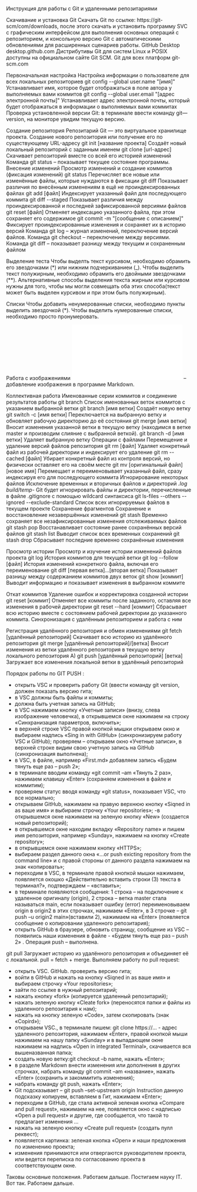 Инструкция для работы с Git и удаленными репозитариями

Скачивание и установка Git
Скачать Git по ссылке: https://git-scm/com/downloads, после этого скачать и установить  программу SVC  с  графическим интерфейсом для выполнения основных операций с репозиторием, и консольную версию Git с автоматическими обновлениями для расширенных сценариев работы.
GitHub Desktop
desktop.github.com
Дистрибутивы Git для систем Linux и POSIX доступны на официальном сайте Git SCM.
Git для всех платформ
git-scm.com

Первоначальная настройка
Настройка информации о пользователе для всех локальных репозиториев
git config --global user.name "[имя]"
Устанавливает имя, которое будет отображаться в поле автора у выполняемых вами коммитов
 git config --global user.email "[адрес электронной почты]"
Устанавливает адрес электронной почты, который будет отображаться в информации о выполняемых вами коммитах
Проверка установленной версии  Git: в терминале ввести команду git—version, на мониторе увидим текущую версию. 

Создание репозитория
Репозитарий  Git — это виртуальное хранилище проекта.
 Создание нового репозитория или получение его по существующему URL-адресу
 git init [название проекта]
Создаёт новый локальный репозиторий с заданным именем
 git clone [url-адрес]
Скачивает репозиторий вместе со всей его историей изменений
Команда git status – показывает текущее состояние программы.
Внесение изменений
Просмотр изменений и создание коммитов (фиксация изменений)
 git status
Перечисляет все новые или изменённые файлы, которые нуждаются в фиксации
 git diff
Показывает различия по внесённым изменениям в ещё не проиндексированных файлах
 git add [файл]
Индексирует указанный файл для последующего коммита
 git diff --staged
Показывает различия между проиндексированной и последней зафиксированной версиями файлов
 git reset [файл]
Отменяет индексацию указанного файла, при этом сохраняет его содержимое
 git commit -m "[сообщение с описанием]"
Фиксирует проиндексированные изменения и сохраняет их в историю версий
 Команда git log – журнал изменений, переключение версий файлов.
Команда  git checkout – переключение между версиями.
Команда git diff – показывает разницу между текущим и сохраненным файлом 

Выделение теста
Чтобы выделть текст курсивом, необходимо обрамить его звездочками (*) или нижним подчеркиваниеи (_).
Чтобы выделить текст полужирным, необходимо обрамить его двойными звездочками (**).
Альтернативные способы выделения текста жирным или курсивом нужны для того, чтобы мы могли совмещать оба этих способа(текст может быть выделен курсивом и при этом быть полужирным).

Списки
Чтобы добавить ненумерованные списки, необходимо пункты выделить звездочкой (*).
Чтобы выделить нумерованные списки, необходимо просто пронумеровать.

Работа с изображениями
![Красивая картинка](водопад.md) – добавление изображения в программе Markdown. 

Коллективная работа
Именованные серии коммитов и соединение результатов работы
 git branch
Список именованных веток коммитов с указанием выбранной ветки
 git branch [имя ветки]
Создаёт новую ветку
 git switch -c [имя ветки]
Переключается на выбранную ветку и обновляет рабочую директорию до её состояния
 git merge [имя ветки]
Вносит изменения указанной ветки в текущую ветку (находимся в ветке master и производим слияние с выбранной веткой).
 git branch -d [имя ветки]
Удаляет выбранную ветку
Операции с файлами
Перемещение и удаление версий файлов репозитория
 git rm [файл]
Удаляет конкретный файл из рабочей директории и индексирует его удаление
 git rm --cached [файл]
Убирает конкретный файл из контроля версий, но физически оставляет его на своём месте
 git mv [оригинальный файл] [новое имя]
Перемещает и переименовывает указанный файл, сразу индексируя его для последующего коммита
Игнорирование некоторых файлов
Исключение временных и вторичных файлов и директорий
*.log build/temp-*
Git будет игнорировать файлы и директории, перечисленные в файле .gitignore с помощью wildcard синтаксиса
 git ls-files --others --ignored --exclude-standard
Список всех игнорируемых файлов в текущем проекте
Сохранение фрагментов
Сохранение и восстановление незавершённых изменений
 git stash
Временно сохраняет все незафиксированные изменения отслеживаемых файлов
 git stash pop
Восстанавливает состояние ранее сохранённых версий файлов
 git stash list
Выводит список всех временных сохранений
 git stash drop
Сбрасывает последние временно сохранённыe изменения

Просмотр истории
Просмотр и изучение истории изменений файлов проекта
 git log
История коммитов для текущей ветки
 git log --follow [файл]
История изменений конкретного файла, включая его переименование
 git diff [первая ветка]...[вторая ветка]
Показывает разницу между содержанием коммитов двух веток
 git show [коммит]
Выводит информацию и показывает изменения в выбранном коммите

Откат коммитов
Удаление ошибок и корректировка созданной истории
 git reset [коммит]
Отменяет все коммиты после заданного, оставляя все изменения в рабочей директории
 git reset --hard [коммит]
Сбрасывает всю историю вместе с состоянием рабочей директории до указанного коммита.
Синхронизация с удалённым репозиторием и работа с ним

Регистрация удалённого репозитория и обмен изменениями
 git fetch [удалённый репозиторий]
Скачивает всю историю из удалённого репозитория
 git merge [удалённый репозиторий]/[ветка]
Вносит изменения из ветки удалённого репозитория в текущую ветку локального репозитория
 А) git push [удалённый репозиторий] [ветка]
Загружает все изменения локальной ветки в удалённый репозиторий

Порядок работы по GIT PUSH :
- открыть VSC и проверить работу Git (ввести команду git  version, должен показать версию гита;
- в  VSC должны быть файлы и коммиты;
- должна быть учетная запись на GitHub;
- в  VSC нажимаем кнопку «Учетные записи» (внизу, слева изображение человечка), в открывшемся окне нажимаем на строку «Синхранизация
   параметров, включить»;
- в верхней строке VSC правой кнопкой мышки открываем окно и выбираем надпись «Sing in with GitHub» (синхронизируем работу  VSC  и 
    GitHub); проверяем – открываем окно «Учетные записи», в верхней строке видим свою учетную запись на GitHub (синхронизация 
    выполнена);
- в VSC, в файле, например «First.md» добавляем запись «Будем тянуть еще раз – push 2»;
- в терминале вводим команду «git commit –am «Тянуть 2 раз», нажимаем клавишу «Enter» (сохраняем изменения в файле и коммитим);
- проверяем статус вводя команду «git status», показывает VSC, что все нормально;
- открываем GitHub, нажимаем на правую верхнюю кнопку «Siqned in as ваше имя» и выбираем строчку «Your repositories»;
-в открывшемся окне нажимаем  на зеленую кнопку «New» (создается новый репозиторий);
- в открывшемся окне находим вкладку «Repository name» и пишем имя репозитория, например «Sunday», нажимаем на кнопку «Create
   repository»;
- в открывшемся окне нажимаем кнопку «HTTPS»;
- выбираем раздел данного окна «…or push exicting repository from the command line» и с правой стороны от данного раздела нажимаем на 
   знак  «копировать»;
- переходим в VSC, в терминале правой кнопкой мышки нажимаем, появляется окошко «Действительно вставить строки (3) текста в 
  терминал?», подтверждаем – «вставить»;
- в терминале появляются сообщения: 1 строка – на подключение к удаленное оригиналу (origin),  2 строка – ветка master стала называться 
   main, если показывает ошибку (error)  переименовываем origin в origin2 в этих строчках, нажимаем «Enter», в 3 строчке – git push –u origin2 
   main»(вставили  2), нажимаем на «Enter» (появляется сообщение о копировании удаленного репозитария);
- открыть GitHub в браузере, обновить страницу, сообщение из VSC – появились наши изменения в файле - «Будем тянуть еще раз – push 2» . 
   Операция push – выполнена. 
  

 git pull
Загружает историю из удалённого репозитория и объединяет её с локальной. pull = fetch + merge.
Выполняем работу по pull request:
- открыть VSC. GitHub. проверить версию гита; 
- войти в GitHub и нажать на кнопку «Siqned in as ваше имя» и выбираем строчку «Your repositories»;
- зайти по ссылке в нужный репозитарий;
- нажать кнопку «fork» (копируется удаленный репозитарий);
- нажать зеленую кнопку «Cleate fork» (переносятся папки и файлы из удаленного репозитария к нам);
-  нажать на кнопку зеленую «Code», затем скопировать (знак «Copird»);
- открываем VSC., в терминале пишем: git clone https://... - адрес удаленного репозитория, нажимаем «Enter», правой кнопкой мыши нажимаем
   на нашу папку «Sunday» и в выпадающем окне нажимаем на надпись «Open in integrated Terminal», скачивается вся вышеназванная папка;
- создать новую ветку:git checkout –b name, нажать «Enter»;
- в разделе Markdown внести изменения или дополнения в других строчках, набрать команду git commit –am «название», нажать «Enter» 
    (сохранить и закоммитить изменения);
- набрать команду git push, нажать «Enter»;
- Git подсказывает – git push –set-upstream origin Instruction данную подсказку копируем, вставляем в Гит, нажимаем «Enter»;
- переходим в GitHub, где стала активной зеленая кнопка «Compare and pull request», нажимаем на нее, появляется окно с надписью
   «Open a pull request» и другие, где сообщается, что такой то предлагает изменения …
- нажать на зеленую кнопку «Create pull request» (создать пулл реквест);
- появляется картинка: зеленая кнопка «Open» и наши предложения по изменению проекта;
- изменения принимаются или отвергаются руководителем проекта, или ведется переписка по согласованию проекта в соответствующем окне. 

Таковы основные положения. Работаем дальше. Постигаем науку IT. Вот так. Работаем дальше.